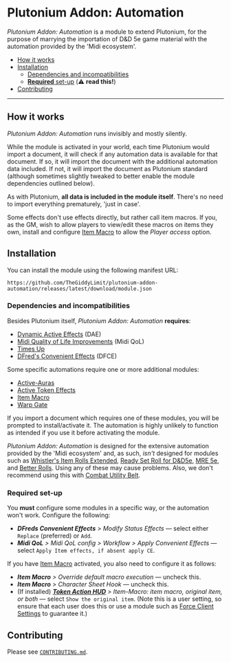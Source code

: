 # Plutonium Addon: Automation

*Plutonium Addon: Automation* is a module to extend Plutonium, for the purpose of marrying the importation of D&D 5e game material with the automation provided by the 'Midi ecosystem'.

- [How it works](#how-it-works)
- [Installation](#installation)
   - [Dependencies and incompatibilities](#dependencies-and-incompatibilities)
   - [**Required** set-up](#required-set-up) (⚠️ **read this!**)
- [Contributing](#contributing)

---

## How it works

*Plutonium Addon: Automation* runs invisibly and mostly silently.

While the module is activated in your world, each time Plutonium would import a document, it will check if any automation data is available for that document. If so, it will import the document with the additional automation data included. If not, it will import the document as Plutonium standard (although sometimes slightly tweaked to better enable the module dependencies outlined below).

As with Plutonium, **all data is included in the module itself**. There's no need to import everything prematurely, 'just in case'.

Some effects don't use effects directly, but rather call item macros. If you, as the GM, wish to allow players to view/edit these macros on items they own, install and configure [Item Macro](https://foundryvtt.com/packages/itemacro) to allow the _Player access_ option.

## Installation

You can install the module using the following manifest URL:

`https://github.com/TheGiddyLimit/plutonium-addon-automation/releases/latest/download/module.json`

### Dependencies and incompatibilities

Besides Plutonium itself, *Plutonium Addon: Automation* **requires**:
- [Dynamic Active Effects](https://foundryvtt.com/packages/dae) (DAE)
- [Midi Quality of Life Improvements](https://foundryvtt.com/packages/midi-qol) (Midi QoL)
- [Times Up](https://foundryvtt.com/packages/times-up)
- [DFred's Convenient Effects](https://foundryvtt.com/packages/dfreds-convenient-effects) (DFCE)

Some specific automations require one or more additional modules:
- [Active-Auras](https://foundryvtt.com/packages/ActiveAuras)
- [Active Token Effects](https://foundryvtt.com/packages/ATL)
- [Item Macro](https://foundryvtt.com/packages/itemacro)
- [Warp Gate](https://foundryvtt.com/packages/warpgate)

If you import a document which requires one of these modules, you will be prompted to install/activate it. The automation is highly unlikely to function as intended if you use it before activating the module.

*Plutonium Addon: Automation* is designed for the extensive automation provided by the 'Midi ecosystem' and, as such, *isn't* designed for modules such as [Whistler's Item Rolls Extended](https://foundryvtt.com/packages/wire), [Ready Set Roll for D&D5e](https://foundryvtt.com/packages/ready-set-roll-5e), [MRE 5e](https://foundryvtt.com/packages/mre-dnd5e), and [Better Rolls](https://foundryvtt.com/packages/betterrolls5e). Using any of these may cause problems. Also, we don't recommend using this with [Combat Utility Belt](https://foundryvtt.com/packages/combat-utility-belt).

### Required set-up

You **must** configure some modules in a specific way, or the automation won't work. Configure the following:

- _**DFreds Convenient Effects** > Modify Status Effects_ — select either `Replace` (preferred) or `Add`.
- _**Midi QoL** > Midi QoL config > Workflow > Apply Convenient Effects_ — select `Apply Item effects, if absent apply CE`.

If you have [Item Macro](https://foundryvtt.com/packages/itemacro) activated, you also need to configure it as follows:

- _**Item Macro** > Override default macro execution_ — uncheck this.
- _**Item Macro** > Character Sheet Hook_ — uncheck this.
- (If installed) _**[Token Action HUD](https://foundryvtt.com/packages/token-action-hud)** > Item-Macro: item macro, original item, or both_ — select `Show the original item`. (Note this is a user setting, so ensure that each user does this or use a module such as [Force Client Settings](https://foundryvtt.com/packages/force-client-settings) to guarantee it.)

## Contributing

Please see [`CONTRIBUTING.md`](./CONTRIBUTING.md).
